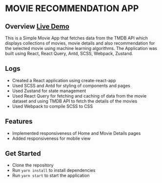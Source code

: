 # MOVIE RECOMMENDATION APP

## Overview [Live Demo](https://obiex-nkwo.netlify.app/home)

This is a Simple Movie App that fetches data from the TMDB API which displays collections of movies, movie details and also recommendation for the selected movie using machine learning algorithms. The Application was built using React, React Query, Antd, SCSS, Webpack, Zustand.

## Logs

- Created a React application using create-react-app
- Used SCSS and Antd for styling of components and pages
- Used Zustand for state management
- Used React Query for fetching and caching of data from the movie dataset and using TMDB API to fetch the details of the movies
- Used Webpack to compile SCSS to CSS

## Features

- Implemented responsiveness of Home and Movie Details pages
- Added responsiveness for mobile view

## Get Started

- Clone the repository
- Run `yarn install` to install dependencies
- Run `yarn start` to start the application
